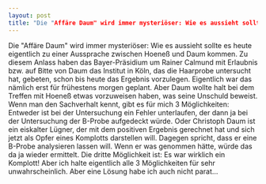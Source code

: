 ```yaml
---
layout: post
title: "Die "Affäre Daum" wird immer mysteriöser: Wie es aussieht sollte es heute eigentlich zu einer Aussprache zwischen Hoeneß und Daum kommen."
---
```


Die "Affäre Daum" wird immer mysteriöser: Wie es aussieht sollte es heute eigentlich zu einer Aussprache zwischen Hoeneß und Daum kommen. Zu diesem Anlass haben das Bayer-Präsidium um Rainer Calmund mit Erlaubnis bzw. auf Bitte von Daum das Institut in Köln, das die Haarprobe untersucht hat, gebeten, schon bis heute das Ergebnis vorzulegen. Eigentlich war das nämlich erst für frühestens morgen geplant. Aber Daum wollte halt bei dem Treffen mit Hoeneß etwas vorzuweisen haben, was seine Unschuld beweist. Wenn man den Sachverhalt kennt, gibt es für mich 3 Möglichkeiten: Entweder ist bei der Untersuchung ein Fehler unterlaufen, der dann ja bei der Untersuchung der B-Probe aufgedeckt würde. Oder Christoph Daum ist ein eiskalter Lügner, der mit dem positiven Ergebnis gerechnet hat und sich jetzt als Opfer eines Komplotts darstellen will. Dagegen spricht, dass er eine B-Probe analysieren lassen will. Wenn er was genommen hätte, würde das da ja wieder ermittelt. Die dritte Möglichkeit ist: Es war wirklich ein Komplott! Aber ich halte eigentlich alle 3 Möglichkeiten für sehr unwahrscheinlich. Aber eine Lösung habe ich auch nicht parat...
